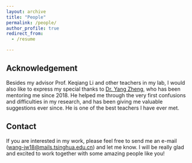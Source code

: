 ```yaml
---
layout: archive
title: "People"
permalink: /people/
author_profile: true
redirect_from:
  - /resume

---
```


## Acknowledgement

Besides my advisor Prof. Keqiang Li and other teachers in my lab, I would also like to express my special thanks to [Dr. Yang Zheng](https://zhengy09.github.io/people.html), who has been mentoring me since 2018. He helped me through the very first confusions and difficulties in my research, and has been giving me valuable suggestions ever since. He is one of the best teachers I have ever met.

## Contact

If you are interested in my work, please feel free to send me an e-mail (wang-jw18@mails.tsinghua.edu.cn) and let me know. I will be really glad and excited to work together with some amazing people like you!
